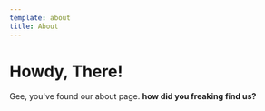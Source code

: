 ```yaml
---
template: about
title: About
---
```


# Howdy, There!
Gee, you've found our about page. **how did you freaking find us?**